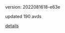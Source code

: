 version: 2022081618-e63e

updated 190 avds

[details](https://github.com/0x74f917491bfa7ebfa379/ali_avd_db/blob/master/change_log/2022/08/16/18/e63e.txt)